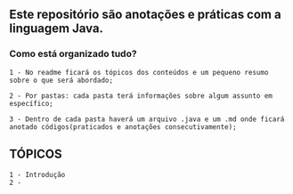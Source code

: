 ## Este repositório são anotações e práticas com a linguagem Java.

### Como está organizado tudo?

    1 - No readme ficará os tópicos dos conteúdos e um pequeno resumo sobre o que será abordado;
    
    2 - Por pastas: cada pasta terá informações sobre algum assunto em específico;
    
    3 - Dentro de cada pasta haverá um arquivo .java e um .md onde ficará anotado códigos(praticados e anotações consecutivamente);



## TÓPICOS
    1 - Introdução
    2 - 
    